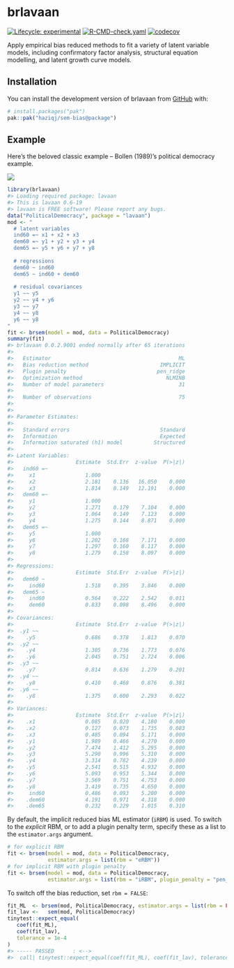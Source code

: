 
<!-- README.md is generated from README.Rmd. Please edit that file -->

# brlavaan

<!-- badges: start -->

[![Lifecycle:
experimental](https://img.shields.io/badge/lifecycle-experimental-orange.svg)](https://lifecycle.r-lib.org/articles/stages.html#experimental)
[![R-CMD-check.yaml](https://github.com/haziqj/sem-bias/actions/workflows/R-CMD-check.yaml/badge.svg?branch=package)](https://github.com/haziqj/sem-bias/actions/workflows/R-CMD-check.yaml)
[![codecov](https://codecov.io/gh/haziqj/sem-bias/graph/badge.svg?token=00UGXV3BMK)](https://codecov.io/gh/haziqj/sem-bias)
<!-- badges: end -->

Apply empirical bias reduced methods to fit a variety of latent variable
models, including confirmatory factor analysis, structural equation
modelling, and latent growth curve models.

## Installation

You can install the development version of brlavaan from
[GitHub](https://github.com/) with:

``` r
# install.packages("pak")
pak::pak("haziqj/sem-bias@package")
```

## Example

Here’s the beloved classic example – Bollen (1989)’s political democracy
example.

![](https://lavaan.ugent.be/figures/sem.png)

``` r
library(brlavaan)
#> Loading required package: lavaan
#> This is lavaan 0.6-19
#> lavaan is FREE software! Please report any bugs.
data("PoliticalDemocracy", package = "lavaan")
mod <- "
  # latent variables 
  ind60 =~ x1 + x2 + x3 
  dem60 =~ y1 + y2 + y3 + y4 
  dem65 =~ y5 + y6 + y7 + y8 
   
  # regressions
  dem60 ~ ind60 
  dem65 ~ ind60 + dem60 
  
  # residual covariances 
  y1 ~~ y5
  y2 ~~ y4 + y6 
  y3 ~~ y7 
  y4 ~~ y8
  y6 ~~ y8
"
fit <- brsem(model = mod, data = PoliticalDemocracy) 
summary(fit)
#> brlavaan 0.0.2.9001 ended normally after 65 iterations
#> 
#>   Estimator                                         ML
#>   Bias reduction method                       IMPLICIT
#>   Plugin penalty                             pen_ridge
#>   Optimization method                           NLMINB
#>   Number of model parameters                        31
#> 
#>   Number of observations                            75
#> 
#> 
#> Parameter Estimates:
#> 
#>   Standard errors                             Standard
#>   Information                                 Expected
#>   Information saturated (h1) model          Structured
#> 
#> Latent Variables:
#>                    Estimate  Std.Err  z-value  P(>|z|)
#>   ind60 =~                                            
#>     x1                1.000                           
#>     x2                2.181    0.136   16.050    0.000
#>     x3                1.814    0.149   12.191    0.000
#>   dem60 =~                                            
#>     y1                1.000                           
#>     y2                1.271    0.179    7.104    0.000
#>     y3                1.064    0.149    7.123    0.000
#>     y4                1.275    0.144    8.871    0.000
#>   dem65 =~                                            
#>     y5                1.000                           
#>     y6                1.202    0.168    7.171    0.000
#>     y7                1.297    0.160    8.117    0.000
#>     y8                1.279    0.158    8.097    0.000
#> 
#> Regressions:
#>                    Estimate  Std.Err  z-value  P(>|z|)
#>   dem60 ~                                             
#>     ind60             1.518    0.395    3.846    0.000
#>   dem65 ~                                             
#>     ind60             0.564    0.222    2.542    0.011
#>     dem60             0.833    0.098    8.496    0.000
#> 
#> Covariances:
#>                    Estimate  Std.Err  z-value  P(>|z|)
#>  .y1 ~~                                               
#>    .y5                0.686    0.378    1.813    0.070
#>  .y2 ~~                                               
#>    .y4                1.305    0.736    1.773    0.076
#>    .y6                2.045    0.751    2.724    0.006
#>  .y3 ~~                                               
#>    .y7                0.814    0.636    1.279    0.201
#>  .y4 ~~                                               
#>    .y8                0.410    0.468    0.876    0.381
#>  .y6 ~~                                               
#>    .y8                1.375    0.600    2.293    0.022
#> 
#> Variances:
#>                    Estimate  Std.Err  z-value  P(>|z|)
#>    .x1                0.085    0.020    4.180    0.000
#>    .x2                0.127    0.073    1.735    0.083
#>    .x3                0.485    0.094    5.171    0.000
#>    .y1                1.989    0.466    4.270    0.000
#>    .y2                7.474    1.412    5.295    0.000
#>    .y3                5.290    0.996    5.310    0.000
#>    .y4                3.314    0.782    4.239    0.000
#>    .y5                2.541    0.515    4.932    0.000
#>    .y6                5.093    0.953    5.344    0.000
#>    .y7                3.569    0.751    4.753    0.000
#>    .y8                3.419    0.735    4.650    0.000
#>     ind60             0.486    0.093    5.200    0.000
#>    .dem60             4.191    0.971    4.318    0.000
#>    .dem65             0.232    0.229    1.015    0.310
```

By default, the implicit reduced bias ML estimator (`iRBM`) is used. To
switch to the *explicit* RBM, or to add a plugin penalty term, specify
these as a list to the `estimator.args` argument.

``` r
# for explicit RBM
fit <- brsem(model = mod, data = PoliticalDemocracy, 
             estimator.args = list(rbm = "eRBM"))  
# for implicit RBM with plugin penalty
fit <- brsem(model = mod, data = PoliticalDemocracy, 
             estimator.args = list(rbm = "iRBM", plugin_penalty = "pen_ridge"))
```

To switch off the bias reduction, set `rbm = FALSE`:

``` r
fit_ML  <- brsem(mod, PoliticalDemocracy, estimator.args = list(rbm = FALSE))
fit_lav <-   sem(mod, PoliticalDemocracy)
tinytest::expect_equal(
   coef(fit_ML),
   coef(fit_lav),
   tolerance = 1e-4
)
#> ----- PASSED      : <-->
#>  call| tinytest::expect_equal(coef(fit_ML), coef(fit_lav), tolerance = 0.0001)
```
